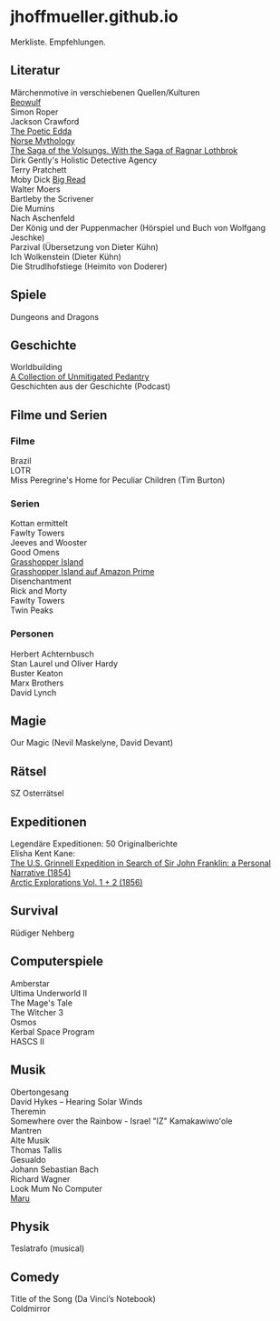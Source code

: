 # jhoffmueller.github.io
Merkliste. Empfehlungen.
## Literatur
Märchenmotive in verschiebenen Quellen/Kulturen  
[Beowulf](https://youtu.be/4IJqbMLg4D0?si=Bt-mveq96Jyu-3pc)  
Simon Roper  
Jackson Crawford  
[The Poetic Edda](https://www.audible.de/pd/The-Poetic-Edda-Hoerbuch/1982597550?action_code=ASSGB149080119000H&share_location=pdp)  
[Norse Mythology](https://www.audible.de/pd/Norse-Mythology-Hoerbuch/B09M94G8B2?action_code=ASSGB149080119000H&share_location=pdp)  
[The Saga of the Volsungs. With the Saga of Ragnar Lothbrok](https://www.audible.de/pd/The-Saga-of-the-Volsungs-Hoerbuch/B07L3ZP1VV?action_code=ASSGB149080119000H&share_location=pdp)  
Dirk Gently's Holistic Detective Agency  
Terry Pratchett  
Moby Dick [Big Read](https://www.mobydickbigread.com/)  
Walter Moers  
Bartleby the Scrivener  
Die Mumins  
Nach Aschenfeld  
Der König und der Puppenmacher (Hörspiel und Buch von Wolfgang Jeschke)  
Parzival (Übersetzung von Dieter Kühn)  
Ich Wolkenstein (Dieter Kühn)  
Die Strudlhofstiege (Heimito von Doderer)  
## Spiele
Dungeons and Dragons  
## Geschichte
Worldbuilding  
[A Collection of Unmitigated Pedantry](https://acoup.blog/)    
Geschichten aus der Geschichte (Podcast)  
## Filme und Serien
### Filme
Brazil  
LOTR  
Miss Peregrine's Home for Peculiar Children (Tim Burton)  

### Serien
Kottan ermittelt  
Fawlty Towers  
Jeeves and Wooster  
Good Omens  
[Grasshopper Island](https://www.youtube.com/playlist?list=PL3BdSW4T2E1ao5caXVAT5u9tK3OuaONO2)  
[Grasshopper Island auf Amazon Prime](https://www.amazon.de/Die-Grash%C3%BCpferinsel/dp/B01GSS32MA/ref=tmm_aiv_title_0?_encoding=UTF8&qid=&sr=)  
Disenchantment  
Rick and Morty  
Fawlty Towers  
Twin Peaks  

### Personen
Herbert Achternbusch  
Stan Laurel und Oliver Hardy  
Buster Keaton  
Marx Brothers  
David Lynch
## Magie
Our Magic (Nevil Maskelyne, David Devant)  
## Rätsel
SZ Osterrätsel  
## Expeditionen
Legendäre Expeditionen: 50 Originalberichte  
Elisha Kent Kane:  
[The U.S. Grinnell Expedition in Search of Sir John Franklin: a Personal Narrative (1854)](https://www.loc.gov/item/03004047)  
[Arctic Explorations Vol. 1 + 2 (1856)](https://www.loc.gov/item/04019331/)  
## Survival
Rüdiger Nehberg  

## Computerspiele
Amberstar  
Ultima Underworld II  
The Mage's Tale  
The Witcher 3  
Osmos  
Kerbal Space Program  
HASCS II  

## Musik
Obertongesang  
David Hykes ‎– Hearing Solar Winds  
Theremin  
Somewhere over the Rainbow - Israel "IZ" Kamakawiwoʻole  
Mantren  
Alte Musik  
Thomas Tallis  
Gesualdo  
Johann Sebastian Bach  
Richard Wagner  
Look Mum No Computer  
[Maru](https://youtu.be/16oaGSltUPE?si=zgz1U86gwo7TU9XN)  
## Physik
Teslatrafo (musical)  

## Comedy
Title of the Song (Da Vinci’s Notebook)  
Coldmirror  
